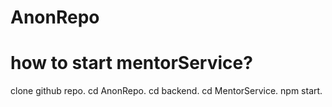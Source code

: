 # AnonRepo
# how to start mentorService?
clone github repo.
cd AnonRepo.
cd backend.
cd MentorService.
npm start.